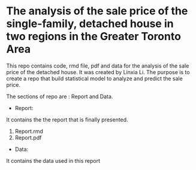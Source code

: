 # The analysis of the sale price of the single-family, detached house in two regions in the Greater Toronto Area

This repo contains code, rmd file, pdf and data for the analysis of the sale price of the detached house. It was created by Linxia Li. The purpose is to create a repo that build statistical model to analyze and predict the sale price.

The sections of repo are : Report and Data.

 * Report:

It contains the the report that is finally presented.

 1. Report.rmd
 2. Report.pdf
 
 * Data:
 
It contains the data used in this report

